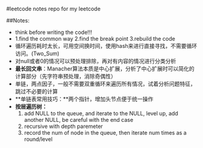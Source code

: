#leetcode notes
repo for my leetcode

##Notes:
* think before writing the code!!!
* 1.find the common way 2.find the break point 3.rebuild the code
* 循环遍历耗时太长，可用空间换时间，使用hash来进行直接寻找，不需要循环访问。(Two_Sum)
* 对null或者0的情况可以预处理排除，再对有内容的情况进行分类分析
* **最长回文串**：Manacher算法本质是中心扩展，分析了中心扩展时可以简化的计算部分（先字符串预处理，消除奇偶性）
* 单链，两点因子，一般不需要双重循环来遍历所有情况，试着分析问题特征，跳过不必要的计算
* **单链表常用技巧：**两个指针，增加头节点便于统一操作
* **按层遍历树：**
	1. add NULL to the queue, and iterate to the NULL, level up, add another NULL, be careful with the end case
	2. recursive with depth paremeter 
	3. record the num of node in the queue, then iterate num times as a round/level